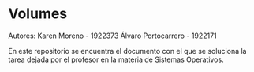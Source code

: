 # Volumes
Autores: 
Karen Moreno - 1922373 
Álvaro Portocarrero - 1922171

En este repositorio se encuentra el documento con el que se soluciona la tarea dejada por el profesor en la materia de Sistemas Operativos.
